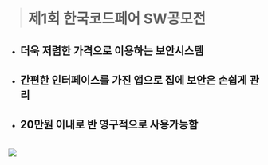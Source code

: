 > # __제1회 한국코드페어 SW공모전__  
- ## 더욱 저렴한 가격으로 이용하는 보안시스템
- ## 간편한 인터페이스를 가진 앱으로 집에 보안은 손쉽게 관리
- ## 20만원 이내로 반 영구적으로 사용가능함


<br>
<img src = "https://github.com/BAIKJUWON/codefair2019/blob/main/image/?raw=True">
<br>
